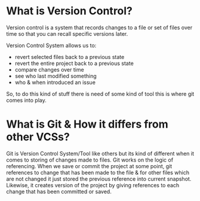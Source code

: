 # What is Version Control?
Version control is a system that records changes to a file or set of files over time so that you can recall specific versions 
later. 

Version Control System allows us to:
- revert selected files back to a previous state
- revert the entire project back to a previous state
- compare changes over time
- see who last modified something
- who & when introduced an issue 

So, to do this kind of stuff there is need of some kind of tool this is where git comes into play. 


# What is Git & How it differs from other VCSs?
Git is Version Control System/Tool like others but its kind of different when it comes to storing of changes made to files. 
Git works on the logic of referencing. When we save or commit the project at some point, git references to change that 
has been made to the file & for other files which are not changed it just stored the previous reference into current snapshot.
Likewise, it creates version of the project by giving references to each change that has been committed or saved.


